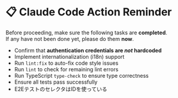 # 📋 Claude Code Action Reminder

Before proceeding, make sure the following tasks are **completed**.  
If any have not been done yet, please do them **now**.

- Confirm that **authentication credentials are _not_ hardcoded**
- Implement internationalization (i18n) support
- Run `lint:fix` to auto-fix code style issues
- Run `lint` to check for remaining lint errors
- Run TypeScript `type-check` to ensure type correctness
- Ensure all tests pass successfully
- E2EテストのセレクタはIDを使っている
